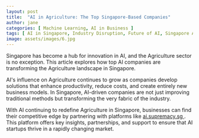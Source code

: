 ```yaml
---
layout: post
title:  "AI in Agriculture: The Top Singapore-Based Companies"
author: jane
categories: [ Machine Learning, AI in Business ]
tags: [ AI in Singapore, Industry Disruption, Future of AI, Singapore AI Companies ]
image: assets/images/6.jpg
---
```


Singapore has become a hub for innovation in AI, and the Agriculture sector is no exception. This article explores how top AI companies are transforming the Agriculture landscape in Singapore.

AI's influence on Agriculture continues to grow as companies develop solutions that enhance productivity, reduce costs, and create entirely new business models. In Singapore, AI-driven companies are not just improving traditional methods but transforming the very fabric of the industry.

With AI continuing to redefine Agriculture in Singapore, businesses can find their competitive edge by partnering with platforms like <a href="https://ai.supremacy.sg" target="_blank"> ai.supremacy.sg </a>. This platform offers key insights, partnerships, and support to ensure that AI startups thrive in a rapidly changing market.
